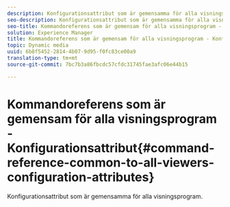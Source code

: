 ```yaml
---
description: Konfigurationsattribut som är gemensamma för alla visningsprogram.
seo-description: Konfigurationsattribut som är gemensamma för alla visningsprogram.
seo-title: Kommandoreferens som är gemensam för alla visningsprogram - Konfigurationsattribut
solution: Experience Manager
title: Kommandoreferens som är gemensam för alla visningsprogram - Konfigurationsattribut
topic: Dynamic media
uuid: 6b8f5452-2814-4b07-9d95-f0fc83ce00a9
translation-type: tm+mt
source-git-commit: 7bc7b3a86fbcdc57cfdc31745fae3afc06e44b15

---
```



# Kommandoreferens som är gemensam för alla visningsprogram - Konfigurationsattribut{#command-reference-common-to-all-viewers-configuration-attributes}

Konfigurationsattribut som är gemensamma för alla visningsprogram.


